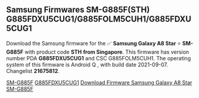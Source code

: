 <h2>Samsung Firmwares SM-G885F(STH) G885FDXU5CUG1/G885FOLM5CUH1/G885FDXU5CUG1</h2>
Download the Samsung firmware for the ✅ <strong>Samsung Galaxy A8 Star </strong> ⭐ <strong>SM-G885F</strong> with product code <strong>STH</strong> <strong> from Singapore</strong>. This firmware has version number PDA <strong>G885FDXU5CUG1</strong> and CSC G885FOLM5CUH1. The operating system of this firmware is Android Q , with build date 2021-09-07. Changelist <strong>21675812</strong>.


[SM-G885F](https://samfirm.shop/samsung/model/SM-G885F)
[G885FDXU5CUG1](https://samfirm.shop/samsung/pda/G885FDXU5CUG1)
[Download Firmware Samsung Galaxy A8 Star SM-G885F](https://samfirm.shop/samsung/firmware/453921)
